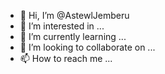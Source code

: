- 👋 Hi, I’m @AstewlJemberu
- 👀 I’m interested in ...
- 🌱 I’m currently learning ...
- 💞️ I’m looking to collaborate on ...
- 📫 How to reach me ...

<!---
AstewlJemberu/AstewlJemberu is a ✨ special ✨ repository because its `README.md` (this file) appears on your GitHub profile.
You can click the Preview link to take a look at your changes.
--->
